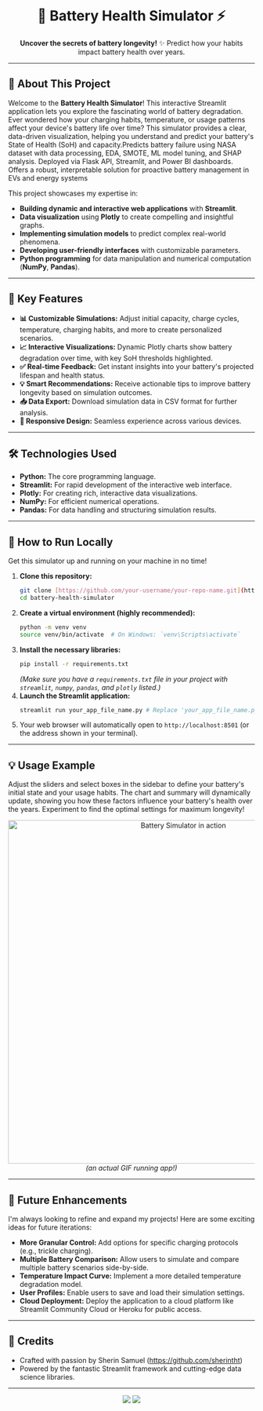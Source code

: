 

<h1 align="center">
  🔋 Battery Health Simulator ⚡️
</h1>

<p align="center">
  <strong>Uncover the secrets of battery longevity!</strong> ✨ Predict how your habits impact battery health over years.
</p>

---

## 🌟 About This Project

Welcome to the **Battery Health Simulator**! This interactive Streamlit application lets you explore the fascinating world of battery degradation. Ever wondered how your charging habits, temperature, or usage patterns affect your device's battery life over time? This simulator provides a clear, data-driven visualization, helping you understand and predict your battery's State of Health (SoH) and capacity.Predicts battery failure using NASA dataset with data processing, EDA, SMOTE, ML model tuning, and SHAP analysis. Deployed via Flask API, Streamlit, and Power BI dashboards. Offers a robust, interpretable solution for proactive battery management in EVs and energy systems

This project showcases my expertise in:

* **Building dynamic and interactive web applications** with **Streamlit**.
* **Data visualization** using **Plotly** to create compelling and insightful graphs.
* **Implementing simulation models** to predict complex real-world phenomena.
* **Developing user-friendly interfaces** with customizable parameters.
* **Python programming** for data manipulation and numerical computation (**NumPy**, **Pandas**).

---

## 🚀 Key Features

* **📊 Customizable Simulations:** Adjust initial capacity, charge cycles, temperature, charging habits, and more to create personalized scenarios.
* **📈 Interactive Visualizations:** Dynamic Plotly charts show battery degradation over time, with key SoH thresholds highlighted.
* **✅ Real-time Feedback:** Get instant insights into your battery's projected lifespan and health status.
* **💡 Smart Recommendations:** Receive actionable tips to improve battery longevity based on simulation outcomes.
* **📥 Data Export:** Download simulation data in CSV format for further analysis.
* **📱 Responsive Design:** Seamless experience across various devices.

---

## 🛠️ Technologies Used

* **Python:** The core programming language.
* **Streamlit:** For rapid development of the interactive web interface.
* **Plotly:** For creating rich, interactive data visualizations.
* **NumPy:** For efficient numerical operations.
* **Pandas:** For data handling and structuring simulation results.

---

## 🚦 How to Run Locally

Get this simulator up and running on your machine in no time!

1.  **Clone this repository:**
    ```bash
    git clone [https://github.com/your-username/your-repo-name.git](https://github.com/your-username/your-repo-name.git)
    cd battery-health-simulator
    ```
2.  **Create a virtual environment (highly recommended):**
    ```bash
    python -m venv venv
    source venv/bin/activate  # On Windows: `venv\Scripts\activate`
    ```
3.  **Install the necessary libraries:**
    ```bash
    pip install -r requirements.txt
    ```
    *(Make sure you have a `requirements.txt` file in your project with `streamlit`, `numpy`, `pandas`, and `plotly` listed.)*
4.  **Launch the Streamlit application:**
    ```bash
    streamlit run your_app_file_name.py # Replace 'your_app_file_name.py' with the actual name of your Streamlit script
    ```
5.  Your web browser will automatically open to `http://localhost:8501` (or the address shown in your terminal).

---

## 💡 Usage Example

Adjust the sliders and select boxes in the sidebar to define your battery's initial state and your usage habits. The chart and summary will dynamically update, showing you how these factors influence your battery's health over the years. Experiment to find the optimal settings for maximum longevity!

<p align="center">
  <img src="https://github.com/sherintht/battery_degradation_app/blob/main/%F0%9F%94%8B%20Battery%20Health%20Simulator%20%C2%B7%20Streamlit.gif" alt="Battery Simulator in action" width="700"/>
  <br>
  <em>(an actual GIF  running app!)</em>
</p>

---

## 🔮 Future Enhancements

I'm always looking to refine and expand my projects! Here are some exciting ideas for future iterations:

* **More Granular Control:** Add options for specific charging protocols (e.g., trickle charging).
* **Multiple Battery Comparison:** Allow users to simulate and compare multiple battery scenarios side-by-side.
* **Temperature Impact Curve:** Implement a more detailed temperature degradation model.
* **User Profiles:** Enable users to save and load their simulation settings.
* **Cloud Deployment:** Deploy the application to a cloud platform like Streamlit Community Cloud or Heroku for public access.

---

## 🙏 Credits

* Crafted with passion by Sherin Samuel (https://github.com/sherintht)
* Powered by the fantastic Streamlit framework and cutting-edge data science libraries.

---

<p align="center">
  <a href="https://www.linkedin.com/in/sherinsamuel-"><img src="https://img.shields.io/badge/-LinkedIn-blue?style=for-the-badge&logo=linkedin&logoColor=white" /></a>
  <a href="sherinsamueltht@gmail.com"><img src="https://img.shields.io/badge/-Email-D14836?style=for-the-badge&logo=gmail&logoColor=white" /></a>
</p>
